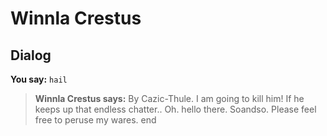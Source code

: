 # Winnla Crestus


## Dialog

**You say:** `hail`



>**Winnla Crestus says:** By Cazic-Thule. I am going to kill him!  If he keeps up that endless chatter.. Oh. hello there. Soandso.  Please feel free to peruse my wares.
end





